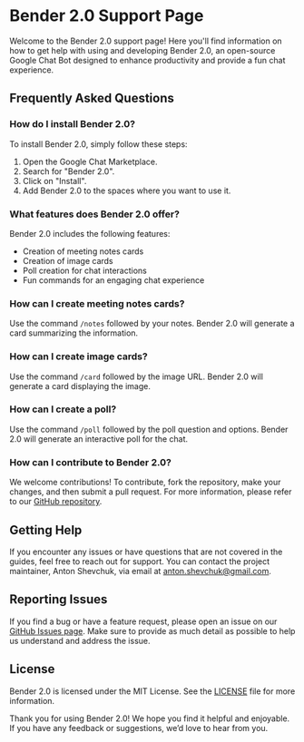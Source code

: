 # Bender 2.0 Support Page

Welcome to the Bender 2.0 support page! Here you'll find information on how to get help with using and developing Bender 2.0, an open-source Google Chat Bot designed to enhance productivity and provide a fun chat experience.

## Frequently Asked Questions

### How do I install Bender 2.0?
To install Bender 2.0, simply follow these steps:
1. Open the Google Chat Marketplace.
2. Search for "Bender 2.0".
3. Click on "Install".
4. Add Bender 2.0 to the spaces where you want to use it.

### What features does Bender 2.0 offer?
Bender 2.0 includes the following features:
- Creation of meeting notes cards
- Creation of image cards
- Poll creation for chat interactions
- Fun commands for an engaging chat experience

### How can I create meeting notes cards?
Use the command `/notes` followed by your notes. Bender 2.0 will generate a card summarizing the information.

### How can I create image cards?
Use the command `/card` followed by the image URL. Bender 2.0 will generate a card displaying the image.

### How can I create a poll?
Use the command `/poll` followed by the poll question and options. Bender 2.0 will generate an interactive poll for the chat.

### How can I contribute to Bender 2.0?
We welcome contributions! To contribute, fork the repository, make your changes, and then submit a pull request. For more information, please refer to our [GitHub repository](https://github.com/AntonShevchuk/bender-2.0).

## Getting Help

If you encounter any issues or have questions that are not covered in the guides, feel free to reach out for support. You can contact the project maintainer, Anton Shevchuk, via email at [anton.shevchuk@gmail.com](mailto:anton.shevchuk@gmail.com).

## Reporting Issues

If you find a bug or have a feature request, please open an issue on our [GitHub Issues page](https://github.com/AntonShevchuk/bender-2.0/issues). Make sure to provide as much detail as possible to help us understand and address the issue.

## License

Bender 2.0 is licensed under the MIT License. See the [LICENSE](https://github.com/AntonShevchuk/bender-2.0/blob/main/LICENSE) file for more information.

Thank you for using Bender 2.0! We hope you find it helpful and enjoyable. If you have any feedback or suggestions, we’d love to hear from you.
